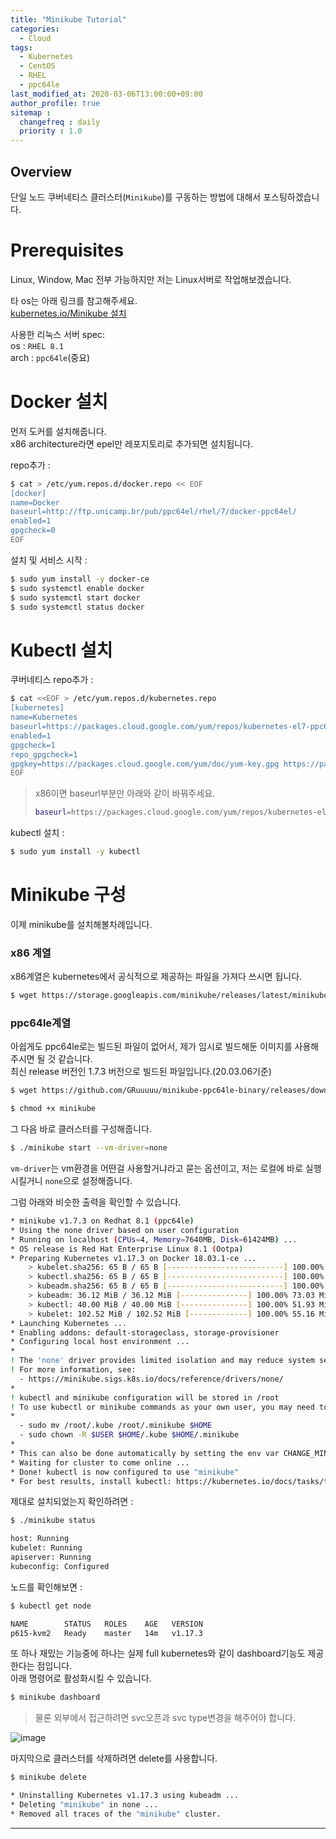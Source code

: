 ```yaml
---
title: "Minikube Tutorial"
categories: 
  - Cloud
tags:
  - Kubernetes
  - CentOS
  - RHEL
  - ppc64le
last_modified_at: 2020-03-06T13:00:00+09:00
author_profile: true
sitemap :
  changefreq : daily
  priority : 1.0
---
```


## Overview
단일 노드 쿠버네티스 클러스터(`Minikube`)를 구동하는 방법에 대해서 포스팅하겠습니다.  

# Prerequisites
Linux, Window, Mac 전부 가능하지만 저는 Linux서버로 작업해보겠습니다.  

타 os는 아래 링크를 참고해주세요.  
[kubernetes.io/Minikube 설치](https://kubernetes.io/ko/docs/tasks/tools/install-minikube/)  

사용한 리눅스 서버 spec:  
os : `RHEL 8.1`  
arch : `ppc64le`(중요)

# Docker 설치
먼저 도커를 설치해줍니다.  
x86 architecture라면 epel만 레포지토리로 추가되면 설치됩니다.  

repo추가 :  
~~~sh
$ cat > /etc/yum.repos.d/docker.repo << EOF
[docker]
name=Docker
baseurl=http://ftp.unicamp.br/pub/ppc64el/rhel/7/docker-ppc64el/
enabled=1
gpgcheck=0
EOF
~~~

설치 및 서비스 시작 :   
~~~sh
$ sudo yum install -y docker-ce
$ sudo systemctl enable docker
$ sudo systemctl start docker
$ sudo systemctl status docker
~~~

# Kubectl 설치
쿠버네티스 repo추가 :  
~~~sh
$ cat <<EOF > /etc/yum.repos.d/kubernetes.repo
[kubernetes]
name=Kubernetes
baseurl=https://packages.cloud.google.com/yum/repos/kubernetes-el7-ppc64le
enabled=1
gpgcheck=1
repo_gpgcheck=1
gpgkey=https://packages.cloud.google.com/yum/doc/yum-key.gpg https://packages.cloud.google.com/yum/doc/rpm-package-key.gpg
EOF
~~~

>x86이면 baseurl부분만 아래와 같이 바꿔주세요. 
>~~~sh
>baseurl=https://packages.cloud.google.com/yum/repos/kubernetes-el7-x86_64
>~~~

kubectl 설치 :   
~~~sh
$ sudo yum install -y kubectl
~~~

# Minikube 구성
이제 minikube를 설치해볼차례입니다.  

### x86 계열
x86계열은 kubernetes에서 공식적으로 제공하는 파일을 가져다 쓰시면 됩니다.  
~~~sh
$ wget https://storage.googleapis.com/minikube/releases/latest/minikube-linux-amd64
~~~

### ppc64le계열
아쉽게도 ppc64le로는 빌드된 파일이 없어서, 제가 임시로 빌드해둔 이미지를 사용해주시면 될 것 같습니다.  
최신 release 버전인 1.7.3 버전으로 빌드된 파일입니다.(20.03.06기준)  
~~~sh
$ wget https://github.com/GRuuuuu/minikube-ppc64le-binary/releases/download/v1.7.3/minikube

$ chmod +x minikube
~~~

그 다음 바로 클러스터를 구성해줍니다.
~~~sh
$ ./minikube start --vm-driver=none
~~~

`vm-driver`는 vm환경을 어떤걸 사용할거냐라고 묻는 옵션이고, 저는 로컬에 바로 실행시킬거니 `none`으로 설정해줍니다.  

그럼 아래와 비슷한 출력을 확인할 수 있습니다.  
~~~sh
* minikube v1.7.3 on Redhat 8.1 (ppc64le)
* Using the none driver based on user configuration
* Running on localhost (CPUs=4, Memory=7640MB, Disk=61424MB) ...
* OS release is Red Hat Enterprise Linux 8.1 (Ootpa)
* Preparing Kubernetes v1.17.3 on Docker 18.03.1-ce ...
    > kubelet.sha256: 65 B / 65 B [--------------------------] 100.00% ? p/s 0s
    > kubectl.sha256: 65 B / 65 B [--------------------------] 100.00% ? p/s 0s
    > kubeadm.sha256: 65 B / 65 B [--------------------------] 100.00% ? p/s 0s
    > kubeadm: 36.12 MiB / 36.12 MiB [---------------] 100.00% 73.03 MiB p/s 1s
    > kubectl: 40.00 MiB / 40.00 MiB [---------------] 100.00% 51.93 MiB p/s 1s
    > kubelet: 102.52 MiB / 102.52 MiB [-------------] 100.00% 55.16 MiB p/s 2s
* Launching Kubernetes ...
* Enabling addons: default-storageclass, storage-provisioner
* Configuring local host environment ...
*
! The 'none' driver provides limited isolation and may reduce system security and reliability.
! For more information, see:
  - https://minikube.sigs.k8s.io/docs/reference/drivers/none/
*
! kubectl and minikube configuration will be stored in /root
! To use kubectl or minikube commands as your own user, you may need to relocate them. For example, to overwrite your own settings, run:
*
  - sudo mv /root/.kube /root/.minikube $HOME
  - sudo chown -R $USER $HOME/.kube $HOME/.minikube
*
* This can also be done automatically by setting the env var CHANGE_MINIKUBE_NONE_USER=true
* Waiting for cluster to come online ...
* Done! kubectl is now configured to use "minikube"
* For best results, install kubectl: https://kubernetes.io/docs/tasks/tools/install-kubectl/
~~~

제대로 설치되었는지 확인하려면 :  
~~~sh
$ ./minikube status
~~~

~~~sh
host: Running
kubelet: Running
apiserver: Running
kubeconfig: Configured
~~~

노드를 확인해보면 :   
~~~sh
$ kubectl get node

NAME        STATUS   ROLES    AGE   VERSION
p615-kvm2   Ready    master   14m   v1.17.3
~~~

또 하나 재밌는 기능중에 하나는 실제 full kubernetes와 같이 dashboard기능도 제공한다는 점입니다.  
아래 명령어로 활성화시킬 수 있습니다.  
~~~sh
$ minikube dashboard
~~~  

>물론 외부에서 접근하려면 svc오픈과 svc type변경을 해주어야 합니다.  

![image](https://user-images.githubusercontent.com/15958325/76063973-1b0c9d00-5fcc-11ea-8efd-07a822da36f9.png)  


마지막으로 클러스터를 삭제하려면 delete를 사용합니다.  
~~~sh
$ minikube delete

* Uninstalling Kubernetes v1.17.3 using kubeadm ...
* Deleting "minikube" in none ...
* Removed all traces of the "minikube" cluster.
~~~

----